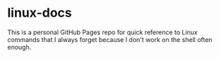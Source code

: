 # linux-docs
This is a personal GitHub Pages repo for quick reference to Linux commands that I always forget because I don't work on the shell often enough.
